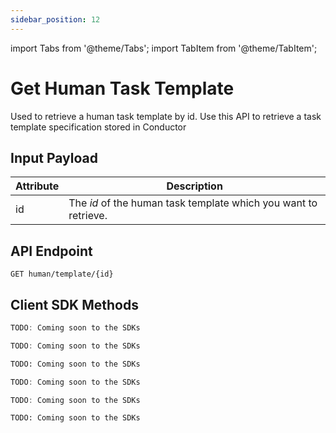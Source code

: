 ```yaml
---
sidebar_position: 12
---
```


import Tabs from '@theme/Tabs';
import TabItem from '@theme/TabItem';

# Get Human Task Template

Used to retrieve a human task template by id. Use this API to retrieve a task template specification stored in Conductor

## Input Payload

| Attribute | Description                                                     |
|-----------|-----------------------------------------------------------------| 
| id        | The *id* of the human task template which you want to retrieve. | 

## API Endpoint 

```
GET human/template/{id}
```

## Client SDK Methods

<Tabs>
<TabItem value="Java" label="Java">

```java
TODO: Coming soon to the SDKs
```

</TabItem>
<TabItem value="Golang" label="Golang">

```go
TODO: Coming soon to the SDKs
```

</TabItem>
<TabItem value="Python" label="Python">

```python
TODO: Coming soon to the SDKs
```

</TabItem>
<TabItem value="CSharp" label="CSharp">

```csharp
TODO: Coming soon to the SDKs
```

</TabItem>
<TabItem value="Javascript" label="Javascript">

```javascript
TODO: Coming soon to the SDKs
```

</TabItem>
<TabItem value="Clojure" label="Clojure">

```clojure
TODO: Coming soon to the SDKs
```

</TabItem>
</Tabs>
